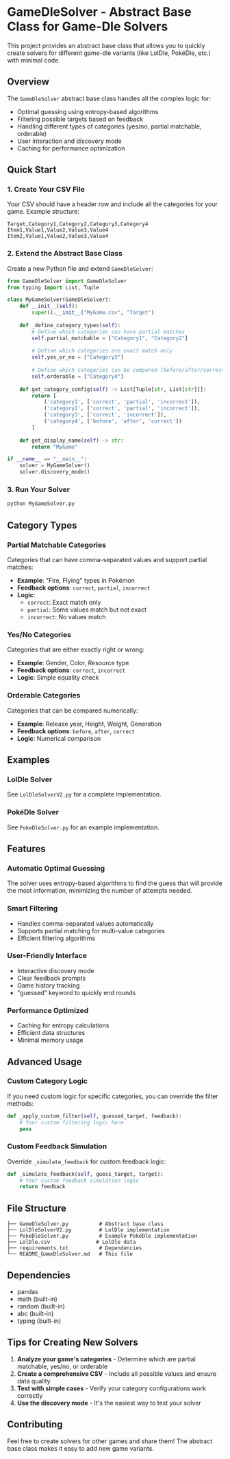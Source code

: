 # GameDleSolver - Abstract Base Class for Game-Dle Solvers

This project provides an abstract base class that allows you to quickly create solvers for different game-dle variants (like LolDle, PokéDle, etc.) with minimal code.

## Overview

The `GameDleSolver` abstract base class handles all the complex logic for:
- Optimal guessing using entropy-based algorithms
- Filtering possible targets based on feedback
- Handling different types of categories (yes/no, partial matchable, orderable)
- User interaction and discovery mode
- Caching for performance optimization

## Quick Start

### 1. Create Your CSV File

Your CSV should have a header row and include all the categories for your game. Example structure:

```csv
Target,Category1,Category2,Category3,Category4
Item1,Value1,Value2,Value3,Value4
Item2,Value1,Value2,Value3,Value4
```

### 2. Extend the Abstract Base Class

Create a new Python file and extend `GameDleSolver`:

```python
from GameDleSolver import GameDleSolver
from typing import List, Tuple

class MyGameSolver(GameDleSolver):
    def __init__(self):
        super().__init__("MyGame.csv", "Target")
    
    def _define_category_types(self):
        # Define which categories can have partial matches
        self.partial_matchable = ["Category1", "Category2"]
        
        # Define which categories are exact match only
        self.yes_or_no = ["Category3"]
        
        # Define which categories can be compared (before/after/correct)
        self.orderable = ["Category4"]
    
    def get_category_config(self) -> List[Tuple[str, List[str]]]:
        return [
            ('category1', ['correct', 'partial', 'incorrect']),
            ('category2', ['correct', 'partial', 'incorrect']),
            ('category3', ['correct', 'incorrect']),
            ('category4', ['before', 'after', 'correct'])
        ]
    
    def get_display_name(self) -> str:
        return "MyGame"

if __name__ == "__main__":
    solver = MyGameSolver()
    solver.discovery_mode()
```

### 3. Run Your Solver

```bash
python MyGameSolver.py
```

## Category Types

### Partial Matchable Categories
Categories that can have comma-separated values and support partial matches:
- **Example**: "Fire, Flying" types in Pokémon
- **Feedback options**: `correct`, `partial`, `incorrect`
- **Logic**: 
  - `correct`: Exact match only
  - `partial`: Some values match but not exact
  - `incorrect`: No values match

### Yes/No Categories
Categories that are either exactly right or wrong:
- **Example**: Gender, Color, Resource type
- **Feedback options**: `correct`, `incorrect`
- **Logic**: Simple equality check

### Orderable Categories
Categories that can be compared numerically:
- **Example**: Release year, Height, Weight, Generation
- **Feedback options**: `before`, `after`, `correct`
- **Logic**: Numerical comparison

## Examples

### LolDle Solver
See `LolDleSolverV2.py` for a complete implementation.

### PokéDle Solver
See `PokeDleSolver.py` for an example implementation.

## Features

### Automatic Optimal Guessing
The solver uses entropy-based algorithms to find the guess that will provide the most information, minimizing the number of attempts needed.

### Smart Filtering
- Handles comma-separated values automatically
- Supports partial matching for multi-value categories
- Efficient filtering algorithms

### User-Friendly Interface
- Interactive discovery mode
- Clear feedback prompts
- Game history tracking
- "guessed" keyword to quickly end rounds

### Performance Optimized
- Caching for entropy calculations
- Efficient data structures
- Minimal memory usage

## Advanced Usage

### Custom Category Logic
If you need custom logic for specific categories, you can override the filter methods:

```python
def _apply_custom_filter(self, guessed_target, feedback):
    # Your custom filtering logic here
    pass
```

### Custom Feedback Simulation
Override `_simulate_feedback` for custom feedback logic:

```python
def _simulate_feedback(self, guess_target, target):
    # Your custom feedback simulation logic
    return feedback
```

## File Structure

```
├── GameDleSolver.py          # Abstract base class
├── LolDleSolverV2.py         # LolDle implementation
├── PokeDleSolver.py          # Example PokéDle implementation
├── LolDle.csv               # LolDle data
├── requirements.txt          # Dependencies
└── README_GameDleSolver.md   # This file
```

## Dependencies

- pandas
- math (built-in)
- random (built-in)
- abc (built-in)
- typing (built-in)

## Tips for Creating New Solvers

1. **Analyze your game's categories** - Determine which are partial matchable, yes/no, or orderable
2. **Create a comprehensive CSV** - Include all possible values and ensure data quality
3. **Test with simple cases** - Verify your category configurations work correctly
4. **Use the discovery mode** - It's the easiest way to test your solver

## Contributing

Feel free to create solvers for other games and share them! The abstract base class makes it easy to add new game variants. 